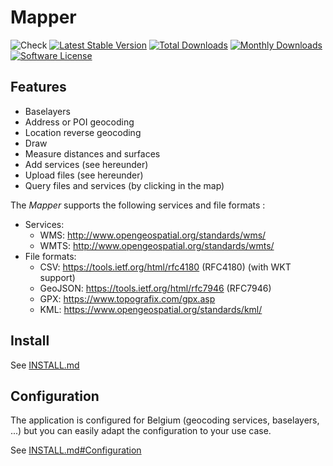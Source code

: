 # Mapper

![Check](https://github.com/geo6/mapper/workflows/Check/badge.svg)
[![Latest Stable Version](https://poser.pugx.org/geo6/mapper/v/stable)](https://packagist.org/packages/geo6/mapper)
[![Total Downloads](https://poser.pugx.org/geo6/mapper/downloads)](https://packagist.org/packages/geo6/mapper)
[![Monthly Downloads](https://poser.pugx.org/geo6/mapper/d/monthly.png)](https://packagist.org/packages/geo6/mapper)
[![Software License](https://img.shields.io/badge/license-GPL--3.0-brightgreen.svg)](LICENSE)

## Features

- Baselayers
- Address or POI geocoding
- Location reverse geocoding
- Draw
- Measure distances and surfaces
- Add services (see hereunder)
- Upload files (see hereunder)
- Query files and services (by clicking in the map)

The _Mapper_ supports the following services and file formats :

- Services:
  - WMS: <http://www.opengeospatial.org/standards/wms/>
  - WMTS: <http://www.opengeospatial.org/standards/wmts/>
- File formats:
  - CSV: <https://tools.ietf.org/html/rfc4180> (RFC4180) (with WKT support)
  - GeoJSON: <https://tools.ietf.org/html/rfc7946> (RFC7946)
  - GPX: <https://www.topografix.com/gpx.asp>
  - KML: <https://www.opengeospatial.org/standards/kml/>

## Install

See [INSTALL.md](INSTALL.md)

## Configuration

The application is configured for Belgium (geocoding services, baselayers, ...) but you can easily adapt the configuration to your use case.

See [INSTALL.md#Configuration](INSTALL.md#Configuration)
